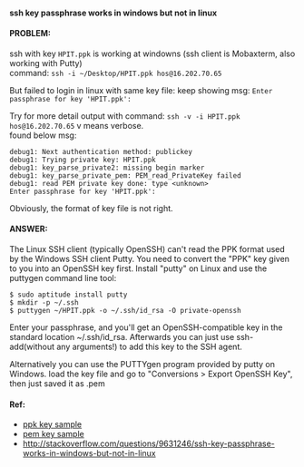 #### ssh key passphrase works in windows but not in linux
#### PROBLEM:  
ssh with key `HPIT.ppk` is working at windowns (ssh client is Mobaxterm, also working with Putty)  
command: `ssh -i ~/Desktop/HPIT.ppk hos@16.202.70.65`

But failed to login in linux with same key file:
keep showing msg: `Enter passphrase for key 'HPIT.ppk':`

Try for more detail output with command: `ssh -v -i HPIT.ppk hos@16.202.70.65`  v means verbose.  
found below msg:
```
debug1: Next authentication method: publickey
debug1: Trying private key: HPIT.ppk
debug1: key_parse_private2: missing begin marker
debug1: key_parse_private_pem: PEM_read_PrivateKey failed
debug1: read PEM private key done: type <unknown>
Enter passphrase for key 'HPIT.ppk':
```
Obviously, the format of key file is not right.

#### ANSWER:  
The Linux SSH client (typically OpenSSH) can't read the PPK format used by the Windows SSH client Putty. You need to convert the "PPK" key given to you into an OpenSSH key first. Install "putty" on Linux and use the puttygen command line tool:
```
$ sudo aptitude install putty
$ mkdir -p ~/.ssh
$ puttygen ~/HPIT.ppk -o ~/.ssh/id_rsa -O private-openssh
```
Enter your passphrase, and you'll get an OpenSSH-compatible key in the standard location ~/.ssh/id_rsa. Afterwards you can just use ssh-add(without any arguments!) to add this key to the SSH agent.

Alternatively you can use the PUTTYgen program provided by putty on Windows.
load the key file and go to "Conversions > Export OpenSSH Key", then just saved it as <keyname>.pem

#### Ref:
- [ppk key sample](HPIT.ppk)
- [pem key sample](HPIT.pem)
- http://stackoverflow.com/questions/9631246/ssh-key-passphrase-works-in-windows-but-not-in-linux
